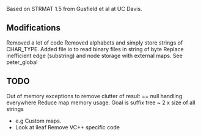 Based on STRMAT 1.5 from Gusfield et al at UC Davis.

Modifications
-------------
Removed a lot of code
Removed alphabets and simply store strings of CHAR_TYPE.
Added file io to read binary files in string of byte
Replace inefficient edge (substring) and node storage with external maps. See peter_global 


TODO
----
Out of memory exceptions to remove clutter of result == null handling everywhere
Reduce map memory usage. Goal is suffix tree ~ 2 x size of all strings
- e.g Custom maps.
- Look at ileaf
Remove VC++ specific code

